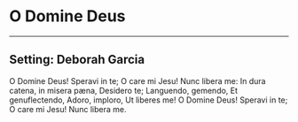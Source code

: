 # O Domine Deus

***

## Setting: Deborah Garcia

O Domine Deus! Speravi in te;
O care mi Jesu! Nunc libera me:
In dura catena, in misera pæna,
Desidero te; 
Languendo, gemendo, Et genuflectendo,
Adoro, imploro, Ut liberes me!
O Domine Deus! Speravi in te;
O care mi Jesu! Nunc libera me.